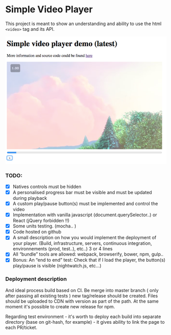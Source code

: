 # Simple Video Player

This project is meant to show an understanding and ability to use the html `<video>` tag and its API.

![Demo Screen](demo/screen.png)

### TODO:

* [x] Natives controls must be hidden
* [x] A personalised progress bar must be visible and must be updated during playback
* [x] A custom play/pause button(s) must be implemented and control the video
* [x] Implementation with vanilla javascript (document.querySelector..) or React (jQuery forbidden !!)
* [x] Some units testing. (mocha.. )
* [x] Code hosted on github
* [x] A small description on how you would implement the deployment of your player. (Build, infrastructure, servers, continuous integration, environnements (prod, test..), etc..) 3 or 4 lines
* [x] All “bundle” tools are allowed: webpack, browserify, bower, npm, gulp..
* [x] Bonus: An “end to end” test: Check that if I load the player, the button(s) play/pause is visible (nightwatch.js, etc...)

### Deployment description

And ideal process build based on CI. Be merge into master branch ( only after passing all existing tests ) new tag/release should be created.
Files should be uploaded to CDN with version as part of the path. At the same moment it's possible to create new release for npm.

Regarding test environment - it's worth to deploy each build into separate directory (base on git-hash, for example) - it gives ability to link the page to each PR/ticket.
